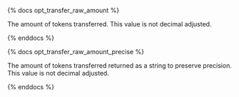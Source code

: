 {% docs opt_transfer_raw_amount %}

The amount of tokens transferred. This value is not decimal adjusted. 

{% enddocs %}

{% docs opt_transfer_raw_amount_precise %}

The amount of tokens transferred returned as a string to preserve precision. This value is not decimal adjusted.

{% enddocs %}